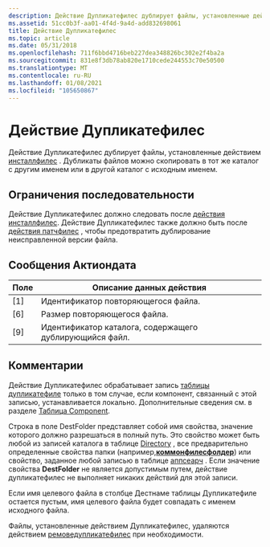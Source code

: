 ```yaml
---
description: Действие Дупликатефилес дублирует файлы, установленные действием Инсталлфилес. Дубликаты файлов можно скопировать в тот же каталог с другим именем или в другой каталог с исходным именем.
ms.assetid: 51cc0b3f-aa01-4f4d-9a4d-add832698061
title: Действие Дупликатефилес
ms.topic: article
ms.date: 05/31/2018
ms.openlocfilehash: 711f6bbd4716beb227dea348826bc302e2f4ba2a
ms.sourcegitcommit: 831e8f3db78ab820e1710cede244553c70e50500
ms.translationtype: MT
ms.contentlocale: ru-RU
ms.lasthandoff: 01/08/2021
ms.locfileid: "105650867"
---
```

# <a name="duplicatefiles-action"></a>Действие Дупликатефилес

Действие Дупликатефилес дублирует файлы, установленные действием [инсталлфилес](installfiles-action.md) . Дубликаты файлов можно скопировать в тот же каталог с другим именем или в другой каталог с исходным именем.

## <a name="sequence-restrictions"></a>Ограничения последовательности

Действие Дупликатефилес должно следовать после [действия инсталлфилес](installfiles-action.md). Действие Дупликатефилес также должно быть после [действия патчфилес](patchfiles-action.md) , чтобы предотвратить дублирование неисправленной версии файла.

## <a name="actiondata-messages"></a>Сообщения Актиондата



| Поле | Описание данных действия                       |
|-------|--------------------------------------------------|
| \[1\] | Идентификатор повторяющегося файла.                   |
| \[6\] | Размер повторяющегося файла.                         |
| \[9\] | Идентификатор каталога, содержащего дублирующийся файл. |



 

## <a name="remarks"></a>Комментарии

Действие Дупликатефилес обрабатывает запись [таблицы дупликатефиле](duplicatefile-table.md) только в том случае, если компонент, связанный с этой записью, устанавливается локально. Дополнительные сведения см. в разделе [Таблица Component](component-table.md).

Строка в поле DestFolder представляет собой имя свойства, значение которого должно разрешаться в полный путь. Это свойство может быть любой из записей каталога в таблице [Directory](directory-table.md) , все предварительно определенные свойства папки (например,[**коммонфилесфолдер**](commonfilesfolder.md)) или свойство, заданное любой записью в таблице [аппсеарч](appsearch-table.md) . Если значение свойства **DestFolder** не является допустимым путем, действие дупликатефилес не выполняет никаких действий для этой записи.

Если имя целевого файла в столбце Дестнаме таблицы Дупликатефиле остается пустым, имя целевого файла будет совпадать с именем исходного файла.

Файлы, установленные действием Дупликатефилес, удаляются действием [ремоведупликатефилес](removeduplicatefiles-action.md) при необходимости.

 

 



